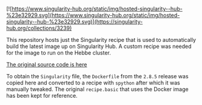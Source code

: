 [![https://www.singularity-hub.org/static/img/hosted-singularity--hub-%23e32929.svg](https://www.singularity-hub.org/static/img/hosted-singularity--hub-%23e32929.svg)](https://singularity-hub.org/collections/3239)

This repository hosts just the Singularity recipe that is used to automatically build the latest image up on Singularity Hub. A custom recipe was needed for the image to run on the Hebbe cluster.

[The original source code is here](https://github.com/trinityrnaseq/trinityrnaseq)

To obtain the `Singularity` file, the `Dockerfile` from the `2.8.5` release was copied here and converted to a recipe with `spython`  after which it was manually tweaked. The original `recipe.basic` that uses the Docker image has been kept for reference.
